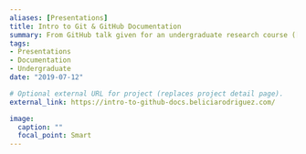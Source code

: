 ```yaml
---
aliases: [Presentations]
title: Intro to Git & GitHub Documentation
summary: From GitHub talk given for an undergraduate research course ([Read About Talk](https://beliciarodriguez.com/post/intro-to-github-talk/))
tags:
- Presentations
- Documentation
- Undergraduate
date: "2019-07-12"

# Optional external URL for project (replaces project detail page).
external_link: https://intro-to-github-docs.beliciarodriguez.com/

image:
  caption: ""
  focal_point: Smart
---
```

